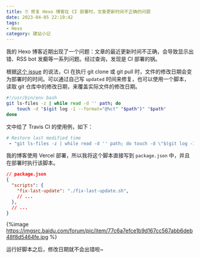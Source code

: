 ```yaml
---
title: ⏰ 修复 Hexo 博客在 CI 部署时，文章更新时间不正确的问题
date: 2023-04-05 22:19:42
tags:
- Hexo
category: 建站小记
---
```


我的 Hexo 博客近期出现了一个问题：文章的最近更新时间不正确，会导致显示出错、RSS bot 发癫等一系列问题。经过查询，发现是 CI 部署的锅。

<!--more-->

根据[这个 issue](https://github.com/theme-next/hexo-theme-next/issues/893) 的说法，CI 在执行 git clone 或 git pull 时，文件的修改日期会变为部署时的时间。可以通过自己写 `updated` 时间来修复，也可以使用一个脚本，读取 git 仓库中的修改日期，来覆盖实际文件的修改日期。

```bash
#!/usr/bin/env bash
git ls-files -z | while read -d '' path; do
    touch -d "$(git log -1 --format="@%ct" "$path")" "$path"
done
```

文中给了 Travis CI 的使用例，如下：

```yaml
# Restore last modified time
 - "git ls-files -z | while read -d '' path; do touch -d \"$(git log -1 --format=\"@%ct\" \"$path\")\" \"$path\"; done"
```

我的博客使用 Vercel 部署，所以我将这个脚本直接写到 `package.json` 中，并且在部署时执行该脚本。

```json
// package.json
{
  "scripts": {
    "fix-last-update": "./fix-last-update.sh",
    // ...
  },
  // ...
}
```

{%image https://imgsrc.baidu.com/forum/pic/item/77c6a7efce1b9d167cc567abb6deb48f8d5464fe.jpg %}

运行好脚本之后，修改日期就不会出错啦~
